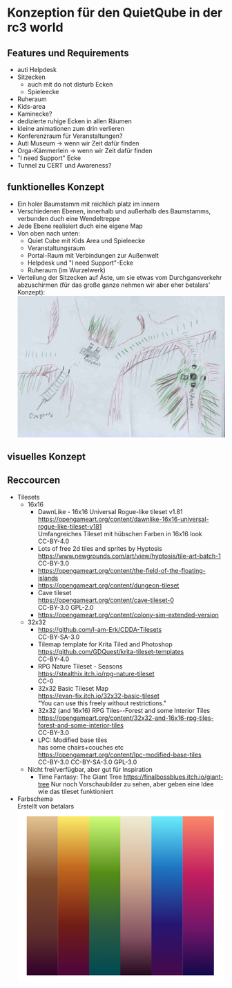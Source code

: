 # Konzeption für den QuietQube in der rc3 world

## Features und Requirements
 - auti Helpdesk
 - Sitzecken
     - auch mit do not disturb Ecken
     - Spieleecke
 - Ruheraum
 - Kids-area
 - Kaminecke?
 - dedizierte ruhige Ecken in allen Räumen
 - kleine animationen zum drin verlieren
 - Konferenzraum für Veranstaltungen?
 - Auti Museum -> wenn wir Zeit dafür finden
 - Orga-Kämmerlein -> wenn wir Zeit dafür finden
 - "I need Support" Ecke
 - Tunnel zu CERT und Awareness?

## funktionelles Konzept
 - Ein holer Baumstamm mit reichlich platz im innern
 - Verschiedenen Ebenen, innerhalb und außerhalb des Baumstamms, verbunden duch eine
   Wendeltreppe
 - Jede Ebene realisiert duch eine eigene Map
 - Von oben nach unten:
   - Quiet Cube mit Kids Area und Spieleecke
   - Veranstaltungsraum
   - Portal-Raum mit Verbindungen zur Außenwelt
   - Helpdesk und "I need Support"-Ecke
   - Ruheraum (im Wurzelwerk)
 - Verteilung der Sitzecken auf Äste, um sie etwas vom Durchgansverkehr abzuschirmen (für das große ganze nehmen wir aber eher betalars' Konzept):
   ![](sitzecken.jpg)

## visuelles Konzept

## Reccourcen
 - Tilesets
     - 16x16
       - DawnLike - 16x16 Universal Rogue-like tileset v1.81  
         https://opengameart.org/content/dawnlike-16x16-universal-rogue-like-tileset-v181  
         Umfangreiches Tileset mit hübschen Farben in 16x16 look  
         CC-BY-4.0
       - Lots of free 2d tiles and sprites by Hyptosis  
         https://www.newgrounds.com/art/view/hyptosis/tile-art-batch-1  
         CC-BY-3.0
       - https://opengameart.org/content/the-field-of-the-floating-islands
       - https://opengameart.org/content/dungeon-tileset
       - Cave tileset  
         https://opengameart.org/content/cave-tileset-0  
         CC-BY-3.0 GPL-2.0
       - https://opengameart.org/content/colony-sim-extended-version
     - 32x32
       - https://github.com/I-am-Erk/CDDA-Tilesets  
         CC-BY-SA-3.0
       - Tilemap template for Krita Tiled and Photoshop  
         https://github.com/GDQuest/krita-tileset-templates  
         CC-BY-4.0
       - RPG Nature Tileset - Seasons  
         https://stealthix.itch.io/rpg-nature-tileset  
         CC-0
       - 32x32 Basic Tileset Map  
         https://evan-fix.itch.io/32x32-basic-tileset  
         "You can use this freely without restrictions."
       - 32x32 (and 16x16) RPG Tiles--Forest and some Interior Tiles  
         https://opengameart.org/content/32x32-and-16x16-rpg-tiles-forest-and-some-interior-tiles  
         CC-BY-3.0
       - LPC: Modified base tiles  
         has some chairs+couches etc  
         https://opengameart.org/content/lpc-modified-base-tiles  
         CC-BY-3.0 CC-BY-SA-3.0 GPL-3.0
     - Nicht frei/verfügbar, aber gut für Inspiration
       - Time Fantasy: The Giant Tree
         https://finalbossblues.itch.io/giant-tree
         Nur noch Vorschaubilder zu sehen, aber geben eine Idee wie das
         tileset funktioniert
 - Farbschema  
   Erstellt von betalars
   ![](farbschema.png)
